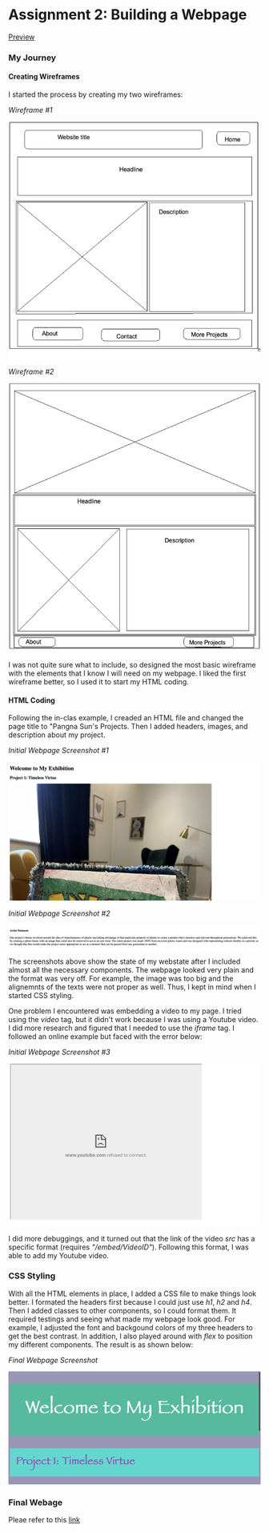 # Assignment 2: Building a Webpage

[Preview](https://pangnasun.github.io/ConnectionsLab/Week-1/Assignment2_BuildWebsite/)

### My Journey
#### Creating Wireframes
I started the process by creating my two wireframes:

*Wireframe #1*

![Wireframe #1](wireframes/Wireframe1.png)


*Wireframe #2*

![Wireframe #1](wireframes/Wireframe2.png)

I was not quite sure what to include, so designed the most basic wireframe with the elements that I know I will need on my webpage. I liked the first wireframe better, so I used it to start my HTML coding. 

#### HTML Coding
Following the in-clas example, I creaded an HTML file and changed the page title to "Pangna Sun's Projects. Then I added headers, images, and description about my project. 

*Initial Webpage Screenshot #1*

![webpage #1](ScreenShots/webpage_1.png)

*Initial Webpage Screenshot #2*

![webpage #2](ScreenShots/webpage_2.png)

The screenshots above show the state of my webstate after I included almost all the necessary components. The webpage looked very plain and the format was very off. For example, the image was too big and the alignemnts of the texts were not proper as well. Thus, I kept in mind when I started CSS styling. 

One problem I encountered was embedding a video to my page. I tried using the *video* tag, but it didn't work because I was using a Youtube video. I did more research and figured that I needed to use the *iframe* tag. I followed an online example but faced with the error below:

*Initial Webpage Screenshot #3*

![webpage #3](ScreenShots/webpage_3.png)

I did more debuggings, and it turned out that the link of the video *src* has a specific format (requires *"/embed/VideoID"*). Following this format, I was able to add my Youtube video.

### CSS Styling
With all the HTML elements in place, I added a CSS file to make things look better. I formated the headers first because I could just use *h1*, *h2* and *h4*. Then I added classes to other components, so I could format them. It required testings and seeing what made my webpage look good. For example, I adjusted the font and backgound colors of my three headers to get the best contrast. In addition, I also played around with *flex* to position my different components. The result is as shown below:

*Final Webpage Screenshot*

![webpage #4](ScreenShots/webpage_4.png)

### Final Webage
Pleae refer to this [link](https://pangnasun.github.io/ConnectionsLab/Week-1/Assignment2_BuildWebsite/)
